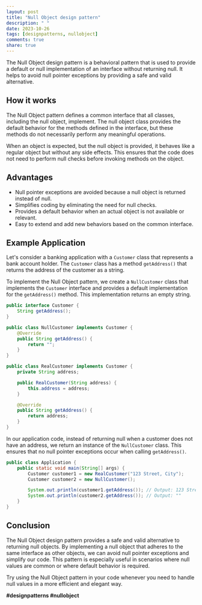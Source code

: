 ```yaml
---
layout: post
title: "Null Object design pattern"
description: " "
date: 2023-10-26
tags: [designpatterns, nullobject]
comments: true
share: true
---
```


The Null Object design pattern is a behavioral pattern that is used to provide a default or null implementation of an interface without returning null. It helps to avoid null pointer exceptions by providing a safe and valid alternative.

## How it works

The Null Object pattern defines a common interface that all classes, including the null object, implement. The null object class provides the default behavior for the methods defined in the interface, but these methods do not necessarily perform any meaningful operations.

When an object is expected, but the null object is provided, it behaves like a regular object but without any side effects. This ensures that the code does not need to perform null checks before invoking methods on the object.

## Advantages

- Null pointer exceptions are avoided because a null object is returned instead of null.
- Simplifies coding by eliminating the need for null checks.
- Provides a default behavior when an actual object is not available or relevant.
- Easy to extend and add new behaviors based on the common interface.

## Example Application

Let's consider a banking application with a `Customer` class that represents a bank account holder. The `Customer` class has a method `getAddress()` that returns the address of the customer as a string.

To implement the Null Object pattern, we create a `NullCustomer` class that implements the `Customer` interface and provides a default implementation for the `getAddress()` method. This implementation returns an empty string.

```java
public interface Customer {
    String getAddress();
}

public class NullCustomer implements Customer {
    @Override
    public String getAddress() {
        return "";
    }
}

public class RealCustomer implements Customer {
    private String address;

    public RealCustomer(String address) {
        this.address = address;
    }

    @Override
    public String getAddress() {
        return address;
    }
}
```

In our application code, instead of returning null when a customer does not have an address, we return an instance of the `NullCustomer` class. This ensures that no null pointer exceptions occur when calling `getAddress()`.

```java
public class Application {
    public static void main(String[] args) {
        Customer customer1 = new RealCustomer("123 Street, City");
        Customer customer2 = new NullCustomer();

        System.out.println(customer1.getAddress()); // Output: 123 Street, City
        System.out.println(customer2.getAddress()); // Output: ""
    }
}
```

## Conclusion

The Null Object design pattern provides a safe and valid alternative to returning null objects. By implementing a null object that adheres to the same interface as other objects, we can avoid null pointer exceptions and simplify our code. This pattern is especially useful in scenarios where null values are common or where default behavior is required. 

Try using the Null Object pattern in your code whenever you need to handle null values in a more efficient and elegant way. 

**#designpatterns #nullobject**